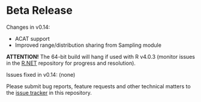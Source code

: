 # Beta Release

Changes in v0.14:

- ACAT support
- Improved range/distribution sharing from Sampling module

__ATTENTION!__ The 64-bit build will hang if used with R v4.0.3 (monitor issues in the [R.NET](https://github.com/rdotnet/rdotnet) repository for progress and resolution).

Issues fixed in v0.14: (none)

Please submit bug reports, feature requests and other technical matters to the [issue tracker](https://github.com/GMPtk/RVis/issues) in this repository.
